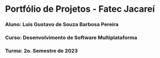 # Portfólio de Projetos - Fatec Jacareí
### Aluno: Luis Gustavo de Souza Barbosa Pereira
### Curso: Desenvolvimento de Software Multiplataforma
### Turma: 2o. Semestre de 2023